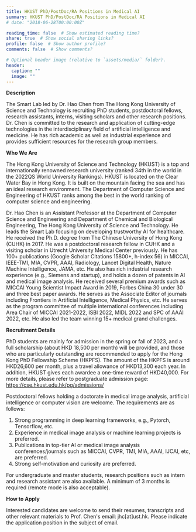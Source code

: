 ```yaml
---
title: HKUST PhD/PostDoc/RA Positions in Medical AI
summary: HKUST PhD/PostDoc/RA Positions in Medical AI
# date: "2018-06-28T00:00:00Z"

reading_time: false  # Show estimated reading time?
share: true  # Show social sharing links?
profile: false  # Show author profile?
comments: false  # Show comments?

# Optional header image (relative to `assets/media/` folder).
header:
  caption: ""
  image: ""
---
```

<b>Description</b>

  The Smart Lab led by Dr. Hao Chen from The Hong Kong University of Science and Technology is
recruiting PhD students, postdoctoral fellows, research assistants, interns, visiting scholars and
other research positions. Dr. Chen is committed to the research and application of cutting-edge
technologies in the interdisciplinary field of artificial intelligence and medicine. He has rich
academic as well as industrial experience and provides sufficient resources for the research group
members.

<b>Who We Are</b>

  The Hong Kong University of Science and Technology (HKUST) is a top and internationally
renowned research university (ranked 34th in the world in the 2022QS World University
Rankings). HKUST is located on the Clear Water Bay in Hong Kong. It is built on the mountain
facing the sea and has an ideal research environment. The Department of Computer Science and
Engineering of HKUST ranks among the best in the world ranking of computer science and
engineering.

  Dr. Hao Chen is an Assistant Professor at the Department of Computer Science and Engineering
and Department of Chemical and Biological Engineering, The Hong Kong University of Science
and Technology. He leads the Smart Lab focusing on developing trustworthy AI for healthcare.
He received the Ph.D. degree from The Chinese University of Hong Kong (CUHK) in 2017. He was
a postdoctoral research fellow in CUHK and a visiting scholar in Utrecht University Medical Center
previously. He has 100+ publications (Google Scholar Citations 15800+, h-index 56) in MICCAI,
IEEE-TMI, MIA, CVPR, AAAI, Radiology, Lancet Digital Health, Nature Machine Intelligence, JAMA,
etc. He also has rich industrial research experience (e.g., Siemens and startup), and holds a dozen
of patents in AI and medical image analysis. He received several premium awards such as MICCAI
Young Scientist Impact Award in 2019, Forbes China 30 under 30 and three best paper awards.
He serves as the Associate Editor of journals including Frontiers in Artificial Intelligence, Medical
Physics, etc. He serves as the program committee of multiple international conferences including
Area Chair of MICCAI 2021-2022, ISBI 2022, MIDL 2022 and SPC of AAAI 2022, etc. He also led the
team winning 15+ medical grand challenges.

<b>Recruitment Details</b>

  PhD students are mainly for admission in the spring or fall of 2023, and a full scholarship (about
HKD 18,500 per month) will be provided, and those who are particularly outstanding are
recommended to apply for the Hong Kong PhD Fellowship Scheme (HKPFS). The amount of the
HKPFS is around HKD26,600 per month, plus a travel allowance of HKD13,300 each year. In
addition, HKUST gives each awardee a one-time reward of HKD40,000. For more details, please
refer to postgraduate admission page: https://cse.hkust.edu.hk/pg/admissions/

  Postdoctoral fellows holding a doctorate in medical image analysis, artificial intelligence or
computer vision are welcome. The requirements are as follows:
1. Strong programming in deep learning frameworks, e.g., Pytorch, Tensorflow, etc.
2. Experience in medical image analysis or machine learning projects is preferred.
3. Publications in top-tier AI or medical image analysis conferences/journals such as MICCAI,
CVPR, TMI, MIA, AAAI, IJCAI, etc, are preferred.
4. Strong self-motivation and curiosity are preferred.

  For undergraduate and master students, research positions such as intern and research
assistant are also available. A minimum of 3 months is required (remote mode is also acceptable).

<b>How to Apply</b>

  Interested candidates are welcome to send their resumes, transcripts and other relevant
materials to Prof. Chen's email: jhc[at]ust.hk. Please indicate the application position in the subject
of email.

<br>
<br>
<br>
